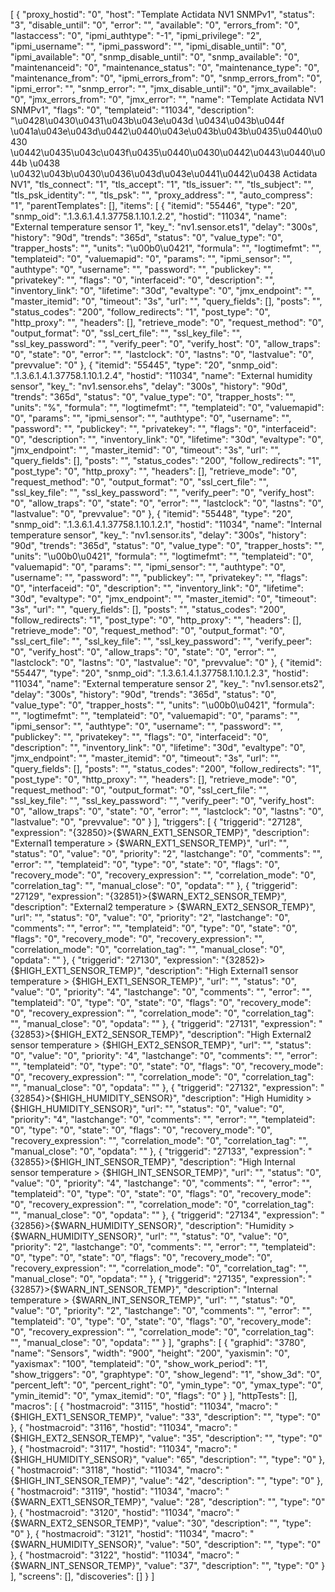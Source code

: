 [
    {
        "proxy_hostid": "0",
        "host": "Template Actidata NV1 SNMPv1",
        "status": "3",
        "disable_until": "0",
        "error": "",
        "available": "0",
        "errors_from": "0",
        "lastaccess": "0",
        "ipmi_authtype": "-1",
        "ipmi_privilege": "2",
        "ipmi_username": "",
        "ipmi_password": "",
        "ipmi_disable_until": "0",
        "ipmi_available": "0",
        "snmp_disable_until": "0",
        "snmp_available": "0",
        "maintenanceid": "0",
        "maintenance_status": "0",
        "maintenance_type": "0",
        "maintenance_from": "0",
        "ipmi_errors_from": "0",
        "snmp_errors_from": "0",
        "ipmi_error": "",
        "snmp_error": "",
        "jmx_disable_until": "0",
        "jmx_available": "0",
        "jmx_errors_from": "0",
        "jmx_error": "",
        "name": "Template Actidata NV1 SNMPv1",
        "flags": "0",
        "templateid": "11034",
        "description": "\u0428\u0430\u0431\u043b\u043e\u043d \u0434\u043b\u044f \u041a\u043e\u043d\u0442\u0440\u043e\u043b\u043b\u0435\u0440\u0430 \u0442\u0435\u043c\u043f\u0435\u0440\u0430\u0442\u0443\u0440\u044b \u0438 \u0432\u043b\u0430\u0436\u043d\u043e\u0441\u0442\u0438 Actidata NV1",
        "tls_connect": "1",
        "tls_accept": "1",
        "tls_issuer": "",
        "tls_subject": "",
        "tls_psk_identity": "",
        "tls_psk": "",
        "proxy_address": "",
        "auto_compress": "1",
        "parentTemplates": [],
        "items": [
            {
                "itemid": "55446",
                "type": "20",
                "snmp_oid": ".1.3.6.1.4.1.37758.1.10.1.2.2",
                "hostid": "11034",
                "name": "External temperature sensor 1",
                "key_": "nv1.sensor.ets1",
                "delay": "300s",
                "history": "90d",
                "trends": "365d",
                "status": "0",
                "value_type": "0",
                "trapper_hosts": "",
                "units": "\u00b0\u0421",
                "formula": "",
                "logtimefmt": "",
                "templateid": "0",
                "valuemapid": "0",
                "params": "",
                "ipmi_sensor": "",
                "authtype": "0",
                "username": "",
                "password": "",
                "publickey": "",
                "privatekey": "",
                "flags": "0",
                "interfaceid": "0",
                "description": "",
                "inventory_link": "0",
                "lifetime": "30d",
                "evaltype": "0",
                "jmx_endpoint": "",
                "master_itemid": "0",
                "timeout": "3s",
                "url": "",
                "query_fields": [],
                "posts": "",
                "status_codes": "200",
                "follow_redirects": "1",
                "post_type": "0",
                "http_proxy": "",
                "headers": [],
                "retrieve_mode": "0",
                "request_method": "0",
                "output_format": "0",
                "ssl_cert_file": "",
                "ssl_key_file": "",
                "ssl_key_password": "",
                "verify_peer": "0",
                "verify_host": "0",
                "allow_traps": "0",
                "state": "0",
                "error": "",
                "lastclock": "0",
                "lastns": "0",
                "lastvalue": "0",
                "prevvalue": "0"
            },
            {
                "itemid": "55445",
                "type": "20",
                "snmp_oid": ".1.3.6.1.4.1.37758.1.10.1.2.4",
                "hostid": "11034",
                "name": "External humidity sensor",
                "key_": "nv1.sensor.ehs",
                "delay": "300s",
                "history": "90d",
                "trends": "365d",
                "status": "0",
                "value_type": "0",
                "trapper_hosts": "",
                "units": "%",
                "formula": "",
                "logtimefmt": "",
                "templateid": "0",
                "valuemapid": "0",
                "params": "",
                "ipmi_sensor": "",
                "authtype": "0",
                "username": "",
                "password": "",
                "publickey": "",
                "privatekey": "",
                "flags": "0",
                "interfaceid": "0",
                "description": "",
                "inventory_link": "0",
                "lifetime": "30d",
                "evaltype": "0",
                "jmx_endpoint": "",
                "master_itemid": "0",
                "timeout": "3s",
                "url": "",
                "query_fields": [],
                "posts": "",
                "status_codes": "200",
                "follow_redirects": "1",
                "post_type": "0",
                "http_proxy": "",
                "headers": [],
                "retrieve_mode": "0",
                "request_method": "0",
                "output_format": "0",
                "ssl_cert_file": "",
                "ssl_key_file": "",
                "ssl_key_password": "",
                "verify_peer": "0",
                "verify_host": "0",
                "allow_traps": "0",
                "state": "0",
                "error": "",
                "lastclock": "0",
                "lastns": "0",
                "lastvalue": "0",
                "prevvalue": "0"
            },
            {
                "itemid": "55448",
                "type": "20",
                "snmp_oid": ".1.3.6.1.4.1.37758.1.10.1.2.1",
                "hostid": "11034",
                "name": "Internal temperature sensor",
                "key_": "nv1.sensor.its",
                "delay": "300s",
                "history": "90d",
                "trends": "365d",
                "status": "0",
                "value_type": "0",
                "trapper_hosts": "",
                "units": "\u00b0\u0421",
                "formula": "",
                "logtimefmt": "",
                "templateid": "0",
                "valuemapid": "0",
                "params": "",
                "ipmi_sensor": "",
                "authtype": "0",
                "username": "",
                "password": "",
                "publickey": "",
                "privatekey": "",
                "flags": "0",
                "interfaceid": "0",
                "description": "",
                "inventory_link": "0",
                "lifetime": "30d",
                "evaltype": "0",
                "jmx_endpoint": "",
                "master_itemid": "0",
                "timeout": "3s",
                "url": "",
                "query_fields": [],
                "posts": "",
                "status_codes": "200",
                "follow_redirects": "1",
                "post_type": "0",
                "http_proxy": "",
                "headers": [],
                "retrieve_mode": "0",
                "request_method": "0",
                "output_format": "0",
                "ssl_cert_file": "",
                "ssl_key_file": "",
                "ssl_key_password": "",
                "verify_peer": "0",
                "verify_host": "0",
                "allow_traps": "0",
                "state": "0",
                "error": "",
                "lastclock": "0",
                "lastns": "0",
                "lastvalue": "0",
                "prevvalue": "0"
            },
            {
                "itemid": "55447",
                "type": "20",
                "snmp_oid": ".1.3.6.1.4.1.37758.1.10.1.2.3",
                "hostid": "11034",
                "name": "External temperature sensor 2",
                "key_": "nv1.sensor.ets2",
                "delay": "300s",
                "history": "90d",
                "trends": "365d",
                "status": "0",
                "value_type": "0",
                "trapper_hosts": "",
                "units": "\u00b0\u0421",
                "formula": "",
                "logtimefmt": "",
                "templateid": "0",
                "valuemapid": "0",
                "params": "",
                "ipmi_sensor": "",
                "authtype": "0",
                "username": "",
                "password": "",
                "publickey": "",
                "privatekey": "",
                "flags": "0",
                "interfaceid": "0",
                "description": "",
                "inventory_link": "0",
                "lifetime": "30d",
                "evaltype": "0",
                "jmx_endpoint": "",
                "master_itemid": "0",
                "timeout": "3s",
                "url": "",
                "query_fields": [],
                "posts": "",
                "status_codes": "200",
                "follow_redirects": "1",
                "post_type": "0",
                "http_proxy": "",
                "headers": [],
                "retrieve_mode": "0",
                "request_method": "0",
                "output_format": "0",
                "ssl_cert_file": "",
                "ssl_key_file": "",
                "ssl_key_password": "",
                "verify_peer": "0",
                "verify_host": "0",
                "allow_traps": "0",
                "state": "0",
                "error": "",
                "lastclock": "0",
                "lastns": "0",
                "lastvalue": "0",
                "prevvalue": "0"
            }
        ],
        "triggers": [
            {
                "triggerid": "27128",
                "expression": "{32850}>{$WARN_EXT1_SENSOR_TEMP}",
                "description": "External1 temperature > {$WARN_EXT1_SENSOR_TEMP}",
                "url": "",
                "status": "0",
                "value": "0",
                "priority": "2",
                "lastchange": "0",
                "comments": "",
                "error": "",
                "templateid": "0",
                "type": "0",
                "state": "0",
                "flags": "0",
                "recovery_mode": "0",
                "recovery_expression": "",
                "correlation_mode": "0",
                "correlation_tag": "",
                "manual_close": "0",
                "opdata": ""
            },
            {
                "triggerid": "27129",
                "expression": "{32851}>{$WARN_EXT2_SENSOR_TEMP}",
                "description": "External2 temperature > {$WARN_EXT2_SENSOR_TEMP}",
                "url": "",
                "status": "0",
                "value": "0",
                "priority": "2",
                "lastchange": "0",
                "comments": "",
                "error": "",
                "templateid": "0",
                "type": "0",
                "state": "0",
                "flags": "0",
                "recovery_mode": "0",
                "recovery_expression": "",
                "correlation_mode": "0",
                "correlation_tag": "",
                "manual_close": "0",
                "opdata": ""
            },
            {
                "triggerid": "27130",
                "expression": "{32852}>{$HIGH_EXT1_SENSOR_TEMP}",
                "description": "High External1 sensor temperature > {$HIGH_EXT1_SENSOR_TEMP}",
                "url": "",
                "status": "0",
                "value": "0",
                "priority": "4",
                "lastchange": "0",
                "comments": "",
                "error": "",
                "templateid": "0",
                "type": "0",
                "state": "0",
                "flags": "0",
                "recovery_mode": "0",
                "recovery_expression": "",
                "correlation_mode": "0",
                "correlation_tag": "",
                "manual_close": "0",
                "opdata": ""
            },
            {
                "triggerid": "27131",
                "expression": "{32853}>{$HIGH_EXT2_SENSOR_TEMP}",
                "description": "High External2 sensor temperature > {$HIGH_EXT2_SENSOR_TEMP}",
                "url": "",
                "status": "0",
                "value": "0",
                "priority": "4",
                "lastchange": "0",
                "comments": "",
                "error": "",
                "templateid": "0",
                "type": "0",
                "state": "0",
                "flags": "0",
                "recovery_mode": "0",
                "recovery_expression": "",
                "correlation_mode": "0",
                "correlation_tag": "",
                "manual_close": "0",
                "opdata": ""
            },
            {
                "triggerid": "27132",
                "expression": "{32854}>{$HIGH_HUMIDITY_SENSOR}",
                "description": "High Humidity > {$HIGH_HUMIDITY_SENSOR}",
                "url": "",
                "status": "0",
                "value": "0",
                "priority": "4",
                "lastchange": "0",
                "comments": "",
                "error": "",
                "templateid": "0",
                "type": "0",
                "state": "0",
                "flags": "0",
                "recovery_mode": "0",
                "recovery_expression": "",
                "correlation_mode": "0",
                "correlation_tag": "",
                "manual_close": "0",
                "opdata": ""
            },
            {
                "triggerid": "27133",
                "expression": "{32855}>{$HIGH_INT_SENSOR_TEMP}",
                "description": "High Internal sensor temperature > {$HIGH_INT_SENSOR_TEMP}",
                "url": "",
                "status": "0",
                "value": "0",
                "priority": "4",
                "lastchange": "0",
                "comments": "",
                "error": "",
                "templateid": "0",
                "type": "0",
                "state": "0",
                "flags": "0",
                "recovery_mode": "0",
                "recovery_expression": "",
                "correlation_mode": "0",
                "correlation_tag": "",
                "manual_close": "0",
                "opdata": ""
            },
            {
                "triggerid": "27134",
                "expression": "{32856}>{$WARN_HUMIDITY_SENSOR}",
                "description": "Humidity > {$WARN_HUMIDITY_SENSOR}",
                "url": "",
                "status": "0",
                "value": "0",
                "priority": "2",
                "lastchange": "0",
                "comments": "",
                "error": "",
                "templateid": "0",
                "type": "0",
                "state": "0",
                "flags": "0",
                "recovery_mode": "0",
                "recovery_expression": "",
                "correlation_mode": "0",
                "correlation_tag": "",
                "manual_close": "0",
                "opdata": ""
            },
            {
                "triggerid": "27135",
                "expression": "{32857}>{$WARN_INT_SENSOR_TEMP}",
                "description": "Internal temperature > {$WARN_INT_SENSOR_TEMP}",
                "url": "",
                "status": "0",
                "value": "0",
                "priority": "2",
                "lastchange": "0",
                "comments": "",
                "error": "",
                "templateid": "0",
                "type": "0",
                "state": "0",
                "flags": "0",
                "recovery_mode": "0",
                "recovery_expression": "",
                "correlation_mode": "0",
                "correlation_tag": "",
                "manual_close": "0",
                "opdata": ""
            }
        ],
        "graphs": [
            {
                "graphid": "3780",
                "name": "Sensors",
                "width": "900",
                "height": "200",
                "yaxismin": "0",
                "yaxismax": "100",
                "templateid": "0",
                "show_work_period": "1",
                "show_triggers": "0",
                "graphtype": "0",
                "show_legend": "1",
                "show_3d": "0",
                "percent_left": "0",
                "percent_right": "0",
                "ymin_type": "0",
                "ymax_type": "0",
                "ymin_itemid": "0",
                "ymax_itemid": "0",
                "flags": "0"
            }
        ],
        "httpTests": [],
        "macros": [
            {
                "hostmacroid": "3115",
                "hostid": "11034",
                "macro": "{$HIGH_EXT1_SENSOR_TEMP}",
                "value": "33",
                "description": "",
                "type": "0"
            },
            {
                "hostmacroid": "3116",
                "hostid": "11034",
                "macro": "{$HIGH_EXT2_SENSOR_TEMP}",
                "value": "35",
                "description": "",
                "type": "0"
            },
            {
                "hostmacroid": "3117",
                "hostid": "11034",
                "macro": "{$HIGH_HUMIDITY_SENSOR}",
                "value": "65",
                "description": "",
                "type": "0"
            },
            {
                "hostmacroid": "3118",
                "hostid": "11034",
                "macro": "{$HIGH_INT_SENSOR_TEMP}",
                "value": "42",
                "description": "",
                "type": "0"
            },
            {
                "hostmacroid": "3119",
                "hostid": "11034",
                "macro": "{$WARN_EXT1_SENSOR_TEMP}",
                "value": "28",
                "description": "",
                "type": "0"
            },
            {
                "hostmacroid": "3120",
                "hostid": "11034",
                "macro": "{$WARN_EXT2_SENSOR_TEMP}",
                "value": "30",
                "description": "",
                "type": "0"
            },
            {
                "hostmacroid": "3121",
                "hostid": "11034",
                "macro": "{$WARN_HUMIDITY_SENSOR}",
                "value": "50",
                "description": "",
                "type": "0"
            },
            {
                "hostmacroid": "3122",
                "hostid": "11034",
                "macro": "{$WARN_INT_SENSOR_TEMP}",
                "value": "37",
                "description": "",
                "type": "0"
            }
        ],
        "screens": [],
        "discoveries": []
    }
]